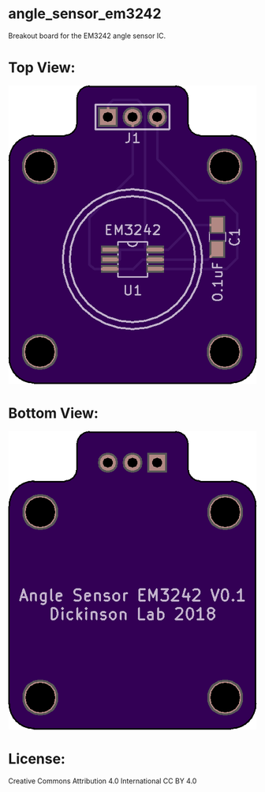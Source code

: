 # angle_sensor_em3242 
Breakout board for the EM3242 angle sensor IC.

# Top View: 
![top_view](images/angle_sensor_em3242_top.png)

# Bottom View:
![bot_view](images/angle_sensor_em3242_bot.png)

# License: 
Creative Commons Attribution 4.0 International CC BY 4.0

